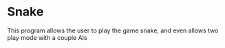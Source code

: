 Snake
=====

This program allows the user to play the game snake, and even allows two play mode with a couple AIs
